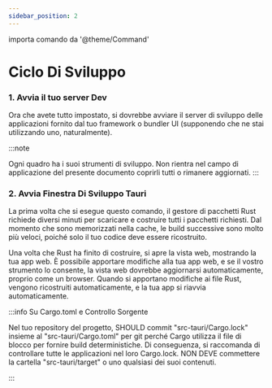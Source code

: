 ```yaml
---
sidebar_position: 2
---
```


importa comando da '@theme/Command'

# Ciclo Di Sviluppo

### 1. Avvia il tuo server Dev

Ora che avete tutto impostato, si dovrebbe avviare il server di sviluppo delle applicazioni fornito dal tuo framework o bundler UI (supponendo che ne stai utilizzando uno, naturalmente).

:::note

Ogni quadro ha i suoi strumenti di sviluppo. Non rientra nel campo di applicazione del presente documento coprirli tutti o rimanere aggiornati.
:::

### 2. Avvia Finestra Di Sviluppo Tauri

<Command name="dev" />

La prima volta che si esegue questo comando, il gestore di pacchetti Rust richiede diversi minuti per scaricare e costruire tutti i pacchetti richiesti. Dal momento che sono memorizzati nella cache, le build successive sono molto più veloci, poiché solo il tuo codice deve essere ricostruito.

Una volta che Rust ha finito di costruire, si apre la vista web, mostrando la tua app web. È possibile apportare modifiche alla tua app web, e se il vostro strumento lo consente, la vista web dovrebbe aggiornarsi automaticamente, proprio come un browser. Quando si apportano modifiche ai file Rust, vengono ricostruiti automaticamente, e la tua app si riavvia automaticamente.

:::info Su Cargo.toml e Controllo Sorgente

Nel tuo repository del progetto, SHOULD commit "src-tauri/Cargo.lock" insieme al "src-tauri/Cargo.toml" per git perché Cargo utilizza il file di blocco per fornire build deterministiche. Di conseguenza, si raccomanda di controllare tutte le applicazioni nel loro Cargo.lock. NON DEVE commettere la cartella "src-tauri/target" o uno qualsiasi dei suoi contenuti.

:::
